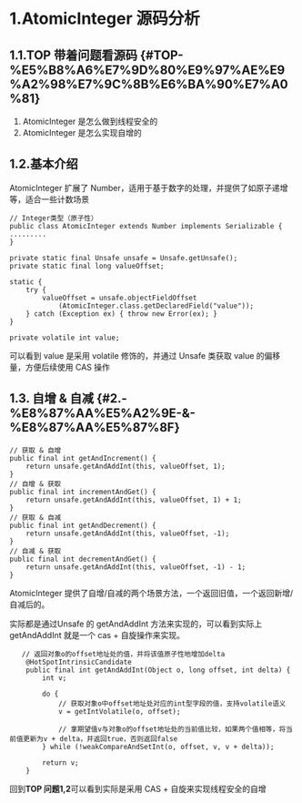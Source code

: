 # 1.AtomicInteger 源码分析

## 1.1.TOP 带着问题看源码 {#TOP-%E5%B8%A6%E7%9D%80%E9%97%AE%E9%A2%98%E7%9C%8B%E6%BA%90%E7%A0%81}

1. AtomicInteger 是怎么做到线程安全的
2. AtomicInteger 是怎么实现自增的

## 1.2.基本介绍

AtomicInteger 扩展了 Number，适用于基于数字的处理，并提供了如原子递增等，适合一些计数场景

```
// Integer类型（原子性）
public class AtomicInteger extends Number implements Serializable {
.........
}
```

```
private static final Unsafe unsafe = Unsafe.getUnsafe();
private static final long valueOffset;

static {
    try {
        valueOffset = unsafe.objectFieldOffset
            (AtomicInteger.class.getDeclaredField("value"));
    } catch (Exception ex) { throw new Error(ex); }
}

private volatile int value;
```

可以看到 value 是采用 volatile 修饰的，并通过 Unsafe 类获取 value 的偏移量，方便后续使用 CAS 操作

## 1.3. 自增 & 自减 {#2.-%E8%87%AA%E5%A2%9E-&-%E8%87%AA%E5%87%8F}

```
// 获取 & 自增
public final int getAndIncrement() {
    return unsafe.getAndAddInt(this, valueOffset, 1);
}
// 自增 & 获取
public final int incrementAndGet() {
    return unsafe.getAndAddInt(this, valueOffset, 1) + 1;
}
// 获取 & 自减
public final int getAndDecrement() {
    return unsafe.getAndAddInt(this, valueOffset, -1);
}
// 自减 & 获取
public final int decrementAndGet() {
    return unsafe.getAndAddInt(this, valueOffset, -1) - 1;
}
```

AtomicInteger 提供了自增/自减的两个场景方法，一个返回旧值，一个返回新增/自减后的。

实际都是通过Unsafe 的 getAndAddInt 方法来实现的，可以看到实际上 getAndAddInt 就是一个 cas + 自旋操作来实现。

```
   // 返回对象o的offset地址处的值，并将该值原子性地增加delta
    @HotSpotIntrinsicCandidate
    public final int getAndAddInt(Object o, long offset, int delta) {
        int v;

        do {
            // 获取对象o中offset地址处对应的int型字段的值，支持volatile语义
            v = getIntVolatile(o, offset);

            // 拿期望值v与对象o的offset地址处的当前值比较，如果两个值相等，将当前值更新为v + delta，并返回true，否则返回false
        } while (!weakCompareAndSetInt(o, offset, v, v + delta));

        return v;
    }
```

回到**TOP 问题1,2**可以看到实际是采用 CAS + 自旋来实现线程安全的自增

